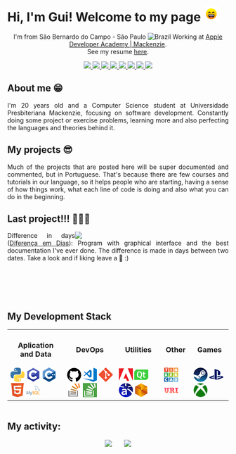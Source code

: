 # Hi, I'm Gui! Welcome to my page <img src="https://raw.githubusercontent.com/Gui25Reis/Gui25Reis/main/_images/_gifs/smile.gif" width="35px"/>

<!-- Introdução -->
<p align="center">
    I'm from São Bernardo do Campo - São Paulo <img width="16" src="https://www.flaticon.com/svg/static/icons/svg/197/197386.svg" alt="Brazil" /> Working at <a href="https://developeracademy.mackenzie.br/">Apple Developer Academy | Mackenzie</a>.<br/>See my resume <a href="https://github.com/Gui25Reis/Gui25Reis/blob/main/Curriculo.pdf">here</a>.
</p>

<!-- Redes sociais -->
<p align="center">
<!-- Twitter -->
    <a href="https://twitter.com/Kings_25G">
        <img src="https://img.shields.io/badge/Twitter-1da1f2?&style=flat-square&logo=twitter&logoColor=white" />
    </a>
<!-- Instagram -->
    <a href="https://www.instagram.com/kings_25g/">
        <img src="https://img.shields.io/badge/Instagram-c13584?&style=flat-square&logo=instagram&logoColor=white" />
    </a>
<!-- Facebook -->
    <a href="https://www.facebook.com/kings25g/">
        <img src="https://img.shields.io/badge/Facebook-3b5998?&style=flat-square&logo=facebook&logoColor=white" />
    </a>
<!-- Gmail -->
    <a href="mailto:gui.sreis25@gmail.com?subject=Olá%20Gui">
        <img src="https://img.shields.io/badge/Gmail-bb001b?&style=flat-square&logo=gmail&logoColor=white" />
    </a>
<!-- Linkedin -->
    <a href="https://www.linkedin.com/in/guilherme-reis-27583a1b7/">
        <img src="https://img.shields.io/badge/Linkedin-0e76a8?&style=flat-square&logo=linkedin&logoColor=white" />
    </a>
<!-- Reddit -->
    <a href="https://www.reddit.com/user/kings_25g">
        <img src="https://img.shields.io/badge/Reddit-ff4500?&style=flat-square&logo=Reddit&logoColor=white" />
    </a>
<!-- Discord -->
    <a href="https://discord.gg/yBVRm7x">
        <img src="https://img.shields.io/badge/Discord-7289da?&style=flat-square&logo=Discord&logoColor=white" />
    </a>
<!-- Spotify -->
    <a href="https://open.spotify.com/user/guui_reeis">
        <img src="https://img.shields.io/badge/Spotify-1db954?&style=flat-square&logo=Spotify&logoColor=white" />
    </a>
</p>

## About me 😁
<p align="justify">
    I'm 20 years old and a Computer Science student at Universidade Presbiteriana Mackenzie, focusing on software development. Constantly doing some project or exercise problems, learning more and also perfecting the languages and theories behind it.
</p>

## My projects 😎
<p align="justify">
    Much of the projects that are posted here will be super documented and commented, but in Portuguese. That's because there are few courses and tutorials in our language, so it helps people who are starting, having a sense of how things work, what each line of code is doing and also what you can do in the beginning.
</p>

<!-- Último projeto -->

## Last project!!! 🤗🌟🤗
<div>
    <img align="right" width="350px" src="https://github.com/Gui25Reis/Diferenca-em-dias/blob/master/arquivos/_documentacao/video-explicativo/video-gif.gif"/>
    <p style="text-align: justify;", align="justify">
        Difference in days (<a href="https://github.com/Gui25Reis/Diferenca-em-dias">Diferença em Dias</a>): Program with graphical interface and the best documentation I've ever done. The difference is made in days between two dates. Take a look and if liking leave a 🌟 :)
    </p>
</div>

<br/><br/><br/><br/>

## My Development Stack

<!-- Criando a tabela -->
<table align="center" style="margin: 0px auto;">
    <tr>
        <td><h3 align="center">Aplication and Data</h3></td>
        <td><h3 align="center">DevOps</h3></td>
        <td><h3 align="center">Utilities</h3></td>
        <td><h3 align="center">Other</h3></td>
        <td><h3 align="center">Games</h3></td>
    </tr>
    <tr>
        <td>
            <img src="https://github.com/Gui25Reis/Gui25Reis/blob/main/_images/_icons/Pyhon-quadrada.png"/>
            <img src="https://github.com/Gui25Reis/Gui25Reis/blob/main/_images/_icons/C-quadrada.png"/>
            <img src="https://github.com/Gui25Reis/Gui25Reis/blob/main/_images/_icons/Cpp-quadrada.png"/>
            <img src="https://github.com/Gui25Reis/Gui25Reis/blob/main/_images/_icons/HTML-quadrado.png"/>
            <a href="https://www.mysql.com/"><img src="https://github.com/Gui25Reis/Gui25Reis/blob/main/_images/_icons/MySQL-png.png"/></a>
        </td>
        <td>
            <a href="https://github.com/Gui25Reis"><img src="https://github.com/Gui25Reis/Gui25Reis/blob/main/_images/_icons/GitHub-quadrado.png"/></a>
            <a href="https://code.visualstudio.com/"><img src="https://github.com/Gui25Reis/Gui25Reis/blob/main/_images/_icons/VsCode-quadrado.png"/></a>
            <a href="https://git-scm.com/"><img src="https://github.com/Gui25Reis/Gui25Reis/blob/main/_images/_icons/Git-quadrada.png"/></a>
            <a href="https://stackoverflow.com/users/13974761/gui-reis"><img src="https://github.com/Gui25Reis/Gui25Reis/blob/main/_images/_icons/Stackoverflow-png.png"/></a>
            <a href="https://pt.stackoverflow.com/users/177439/gui-reis"><img src="https://github.com/Gui25Reis/Gui25Reis/blob/main/_images/_icons/Stackoverflow-pt-quadrado.png"/></a>
        </td>
        <td>
            <img src="https://github.com/Gui25Reis/Gui25Reis/blob/main/_images/_icons/Adobe-quadrado.png"/>
            <a href="https://www.qt.io/"><img src="https://github.com/Gui25Reis/Gui25Reis/blob/main/_images/_icons/QtDesigner-png.png"/></a>
            <a href="https://astah.net/downloads/"><img src="https://github.com/Gui25Reis/Gui25Reis/blob/main/_images/_icons/Astah-quadrado.png"/></a>
            <a href="https://www.bizagi.com/pt/plataforma/modeler"><img src="https://github.com/Gui25Reis/Gui25Reis/blob/main/_images/_icons/Bizage-quadrado.png"/></a>
        </td>
        <td>
            <a href="https://www.tinkercad.com/users/4f5dpZ494Qs-kings25g?category=circuits&sort=likes&view_mode=default"><img src="https://github.com/Gui25Reis/Gui25Reis/blob/main/_images/_icons/Tinkercad-png.png"/></a>
            <a href="https://www.urionlinejudge.com.br/judge/pt/profile/318386"><img src="https://github.com/Gui25Reis/Gui25Reis/blob/main/_images/_icons/URI-quadrado.png"/></a>
        </td>
        <td>
            <a href="https://steamcommunity.com/profiles/76561198153890625/"><img src="https://github.com/Gui25Reis/Gui25Reis/blob/main/_images/_icons/Steam-quadrado.png"/></a>
            <a href="https://my.playstation.com/profile/Gui25Reis"><img src="https://github.com/Gui25Reis/Gui25Reis/blob/main/_images/_icons/Playstation-quadrado.png"/></a>
            <a href="https://account.xbox.com/pt-br/profile?gamertag=SummerlyCard7"><img src="https://github.com/Gui25Reis/Gui25Reis/blob/main/_images/_icons/Xbox-quadrada.png"/></a>
        </td>
    </tr>
</table>

<br/>

## My activity:
<p align="center">
    <img src="https://github-readme-stats.vercel.app/api?username=gui25reis&show_icons=true&theme=onedark" width="360px"/>&nbsp;&nbsp;&nbsp;&nbsp;&nbsp;&nbsp;
    <img src= "https://github-readme-stats.vercel.app/api/top-langs/?username=gui25reis&amp;theme=dark&layout=compact"/>
</p>
